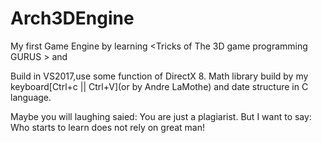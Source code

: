# Arch3DEngine
  My first Game Engine by learning <Tricks  of The 3D game programming GURUS > and <Game Physical Engine Developmenet>
  
  Build in VS2017,use  some function of DirectX 8. Math library build by my keyboard[Ctrl+c || Ctrl+V](or by Andre LaMothe)
  and date structure in C language.
      
      
  Maybe you will laughing saied: You are just a plagiarist.
  But I want to say: Who starts to learn does not rely on great man!
